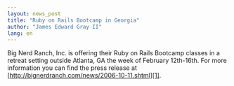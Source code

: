 ```yaml
---
layout: news_post
title: "Ruby on Rails Bootcamp in Georgia"
author: "James Edward Gray II"
lang: en
---
```


Big Nerd Ranch, Inc. is offering their Ruby on Rails Bootcamp classes in
a retreat setting outside Atlanta, GA the week of February 12th-16th.
For more information you can find the press release at
[http://bignerdranch.com/news/2006-10-11.shtml][1].



[1]: http://bignerdranch.com/news/2006-10-11.shtml 
